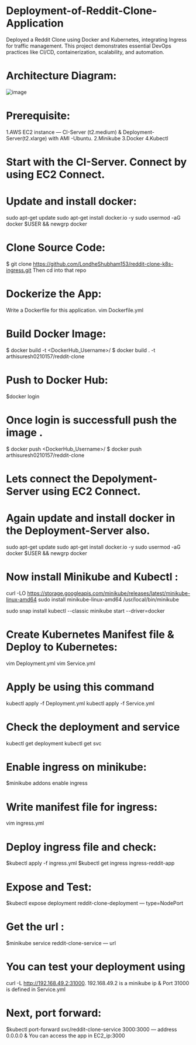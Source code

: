 # Deployment-of-Reddit-Clone-Application
Deployed a Reddit Clone using Docker and Kubernetes, integrating Ingress for traffic management. This project demonstrates essential DevOps practices like CI/CD, containerization, scalability, and automation.
# Architecture Diagram:
![image](https://github.com/user-attachments/assets/a76563a0-f193-4004-b09d-dead8b8cd531)
# Prerequisite:
1.AWS EC2 instance — CI-Server (t2.medium) & Deployment-Server(t2.xlarge) with AMI -Ubuntu.
2.Minikube
3.Docker
4.Kubectl
 # Start with the CI-Server. Connect by using EC2 Connect.
# Update and install docker:
sudo apt-get update
sudo apt-get install docker.io -y
sudo usermod -aG docker $USER && newgrp docker
# Clone Source Code:
$ git clone https://github.com/LondheShubham153/reddit-clone-k8s-ingress.git
Then cd into that repo
# Dockerize the App:
Write a Dockerfile for this application.
vim Dockerfile.yml
# Build Docker Image:
$ docker build -t <DockerHub_Username>/<Imagename>
$ docker build . -t arthisuresh0210157/reddit-clone
# Push to Docker Hub:
$docker login
# Once login is successfull push the image .
$ docker push <DockerHub_Username>/<Imagename>
$ docker push arthisuresh0210157/reddit-clone
# Lets connect the Depolyment-Server using EC2 Connect.
# Again update and install docker in the Deployment-Server also.
sudo apt-get update
sudo apt-get install docker.io -y
sudo usermod -aG docker $USER && newgrp docker
# Now install Minikube and Kubectl :
curl -LO https://storage.googleapis.com/minikube/releases/latest/minikube-linux-amd64
sudo install minikube-linux-amd64 /usr/local/bin/minikube 

sudo snap install kubectl --classic
minikube start --driver=docker
# Create Kubernetes Manifest file & Deploy to Kubernetes:
vim Deployment.yml
vim Service.yml
# Apply be using this command
kubectl apply -f Deployment.yml
kubectl apply -f Service.yml
# Check the deployment and service
kubectl get deployment
kubectl get svc
# Enable ingress on minikube:
$minikube addons enable ingress
# Write manifest file for ingress:
vim ingress.yml
# Deploy ingress file and check:
$kubectl apply -f ingress.yml
$kubectl get ingress ingress-reddit-app
# Expose and Test:
$kubectl expose deployment reddit-clone-deployment — type=NodePort
# Get the url :
$minikube service reddit-clone-service — url
# You can test your deployment using
curl -L http://192.168.49.2:31000.
192.168.49.2 is a minikube ip & Port 31000 is defined in Service.yml
# Next, port forward:
$kubectl port-forward svc/reddit-clone-service 3000:3000 — address 0.0.0.0 &
You can access the app in EC2_ip:3000
